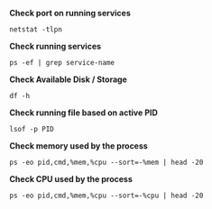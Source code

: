 **Check port on running services**

```
netstat -tlpn
```

**Check running services**

```
ps -ef | grep service-name
```

**Check Available Disk / Storage**

```
df -h
```

**Check running file based on active PID**

```
lsof -p PID
```

**Check memory used by the process**

```
ps -eo pid,cmd,%mem,%cpu --sort=-%mem | head -20
```

**Check CPU used by the process**

```
ps -eo pid,cmd,%mem,%cpu --sort=-%cpu | head -20
```

